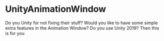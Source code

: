 # UnityAnimationWindow
Do you Unity for not fixing their stuff? Would you like to have some simple extra features in the Animation Window? Do you use Unity 2019? Then this is for you
